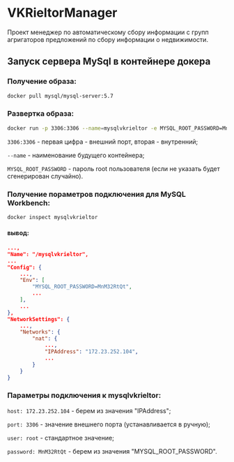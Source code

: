 # VKRieltorManager
 Проект менеджер по автоматическому сбору информации с групп агригаторов предложений по сбору информации о недвижимости.

## Запуск сервера MySql в контейнере докера
 
### Получение образа:
```bash 
docker pull mysql/mysql-server:5.7 
```

### Развертка образа:
```bash
docker run -p 3306:3306 --name=mysqlvkrieltor -e MYSQL_ROOT_PASSWORD=MnM32RtQt -d mysql:5.7
```

```3306:3306``` - первая цифра - внешний порт, вторая - внутренний;

```--name``` - наименование будущего контейнера;

```MYSQL_ROOT_PASSWORD``` - пароль root пользователя (если не указать будет сгенерирован случайно).
 

### Получение пораметров подключения для MySQL Workbench:
```bash
docker inspect mysqlvkrieltor
``` 

#### вывод:
```JSON
...,
"Name": "/mysqlvkrieltor",
...
"Config": {
	...,
	"Env": [
		"MYSQL_ROOT_PASSWORD=MnM32RtQt",
		...
	],
	...
},
"NetworkSettings": {
	...,
	"Networks": {
		"nat": {
			...,
			"IPAddress": "172.23.252.104",
			...
		}
	}
}
```
 
### Параметры подключения к mysqlvkrieltor: 
```host: 172.23.252.104``` - берем из значения "IPAddress"; 

```port: 3306``` - значение внешнего порта (устанавливается в ручную); 

```user: root``` - стандартное значение; 

```password: MnM32RtQt``` - берем из значения "MYSQL_ROOT_PASSWORD".
